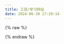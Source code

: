 ```yaml
---
title: 工具/学习网站
date: 2024-06-30 17:29:14
---
```

{% raw %}
<div class="flink">
  <script>
    (() => {
      const replaceSymbol = (str) => {
        return str.replace(/[\p{P}\p{S}]/gu, "-");
      };

      let result = "";
      const add = (str) => {
        for (let i = 0; i < str.length; i++) {
          const replaceClassName = replaceSymbol(str[i].class_name);
          const className = str[i].class_name
            ? `<h2 id="${replaceClassName}"><a href="#${replaceClassName}" class="headerlink" title="${str[i].class_name}"></a>${str[i].class_name}</h2>`
            : "";
          const classDesc = str[i].class_desc
            ? `<div class="flink-desc">${str[i].class_desc}</div>`
            : "";

          let listResult = "";
          const lists = str[i].link_list;
          if (true) {
            lists.sort(() => Math.random() - 0.5);
          }
          for (let j = 0; j < lists.length; j++) {
            listResult += `
          <div class="flink-list-item">
            <a href="${lists[j].link}" title="${lists[j].name}" target="_blank">
              <div class="flink-item-icon">
                <img class="no-lightbox" src="${lists[j].avatar}" onerror='this.onerror=null;this.src="/Blog/img/friend_404.gif"' alt="${lists[j].name}" />
              </div>
              <div class="flink-item-name">${lists[j].name}</div>
              <div class="flink-item-desc" title="${lists[j].descr}">${lists[j].descr}</div>
            </a>
          </div>`;
          }

          result += `${className}${classDesc} <div class="flink-list">${listResult}</div>`;
        }

        document
          .querySelector(".flink")
          .insertAdjacentHTML("afterbegin", result);
        window.lazyLoadInstance && window.lazyLoadInstance.update();
      };

    const linkData = [{
        "class_name": "学习网站",
        "class_desc": "Use it!",
        "link_list": [{
            "name": "JavaGuide",
            "link": "https://javaguide.cn/",
            "avatar": "https://javaguide.cn/favicon.ico",
            "descr": "「Java学习 + 面试指南」涵盖 Java 程序员需要掌握的核心知识"
        }, {
            "name": "Quick Reference",
            "link": "https://wangchujiang.com/reference/",
            "avatar": "https://cheatsheets.zip/images/favicon.png?v=1",
            "descr": "速查网站"
        }, {
            "name": "IT-TOOLS",
            "link": "https://it-tools.tech/",
            "avatar": "https://it-tools.tech/favicon.ico",
            "descr": "Handy tools for developers"
        }]
    }, {
         "class_name": "精品课程",
         "class_desc": "博主强推的UP主！",
         "link_list": [{
             "name": "青空の霞光",
             "link": "https://space.bilibili.com/37737161/?spm_id_from=333.999.0.0",
             "avatar": "https://i2.hdslb.com/bfs/face/9a7846e7d8dad9a87a9935bcb55bb68963f0e004.jpg@240w_240h_1c_1s_!web-avatar-space-header.avif",
             "descr": "精品Java视频课程",
         }]
    }, {
        "class_name": "工具合集箱",
        "class_desc": "好用的工具合集网站",
        "link_list": [{
            "name": "UU在线工具",
            "link": "https://uutool.cn/type/history/",
            "avatar": "https://uutool.cn/assets/images/favicon.png",
            "descr": "集合超多工具的网站",
        }, {
          "name": "LaTex公式编辑器",
            "link": "https://www.latexlive.com/home##",
            "avatar": "/Blog/img/default_img.jpg",
            "descr": "免费的在线LaTeX公式编辑器，支持图片识别",
        }]
    }, {
        "class_name": "前端设计站",
        "class_desc": "值得推荐的设计网站",
        "link_list": [{
            "name": "iconfont",
            "link": "https://www.iconfont.cn/",
            "avatar": "https://img.alicdn.com/imgextra/i4/O1CN01Z5paLz1O0zuCC7osS_!!6000000001644-55-tps-83-82.svg",
            "descr": "阿里巴巴矢量图标库"
        }, {
            "name": "hatchful",
            "link": "https://www.shopify.com/zh/tools/logo-maker",
            "avatar": "https://cdn.shopify.com/static/shopify-favicon.png",
            "descr": "免费的logo制作器"
        }, {
            "name": "渐变颜色",
            "link": "https://color.oulu.me/",
            "avatar": "https://color.oulu.me/favicon.ico",
            "descr": "一个集合180种免费的线性渐变网站，可在任何网站使用"
        }, {
            "name": "彼岸图库",
            "link": "https://pic.netbian.com/4kfengjing/index_2.html",
            "avatar": "https://pic.netbian.com/favicon.ico",
            "descr": "每天一张免费背景",
        }, {
            "name": "图标抓取",
            "link": "https://gonglue.qinggl.com/app/img/icon.jsp",
            "avatar": "https://qglimg.qinglm.com/qinggl/favicon.ico",
            "descr": "网页图标在线抓取",
        }, {
            "name": "Logo设计",
            "link": "https://www.canva.cn/logos/",
            "avatar": "https://www.canva.cn/favicon.ico",
            "descr": "在线制作Logo",
        }, {
            "name": "DesignEvo",
            "link": "https://www.designevo.com/cn/",
            "avatar": "/Blog/img/default_img.jpg",
            "descr": "在线制作Logo",
        }, {
            "name": "Favicon Generator",
            "link": "https://realfavicongenerator.net/",
            "avatar": "https://realfavicongenerator.net/the_favicon/apple-touch-icon.png?v=zX7n49rwEM",
            "descr": "将图片转换为Favicon",
        }]
    },  {
        "class_name": "文件处理馆",
        "class_desc": "高效处理你的文件",
        "link_list": [{
            "name": "CleverPDF",
            "link": "https://www.cleverpdf.com/jp",
            "avatar": "https://www.cleverpdf.com/statics/images/favicon.ico",
            "descr": "44 个强大的在线 PDF 工具，无需会员资格，永久免费！",
        }, {
            "name": "Convertio",
            "link": "https://convertio.co/zh/",
            "avatar": "https://convertio.co/favicon.ico",
            "descr": "文件转换器",
        }, {
            "name": "PHOTOKIT",
            "link": "https://photokit.com/?lang=zh",
            "avatar": "https://photokit.com/images/icon256.png",
            "descr": "基于AI人工智能的在线图片编辑器，方便易用",
        }]
    }, {
        "class_name": "AI研究所",
        "class_desc": "善用AI，提高效率",
        "link_list": [{
            "name": "ChatGPT",
            "link": "https://chatgpt.com/",
            "avatar": "/Blog/img/ico/openai.png",
            "descr": "最强AI",
        }, {
            "name": "Kimi",
            "link": "https://kimi.moonshot.cn/",
            "avatar": "https://statics.moonshot.cn/kimi-chat/favicon.ico",
            "descr": "帮你看更大的世界",
        }]
    }]
    if (false) {
        fetch("/Blog/").then(response=>response.json()).then(add)
    } else if (linkData) {
        add(linkData)
    }
}
)()
</script>
</div>
                    

{% endraw %}

